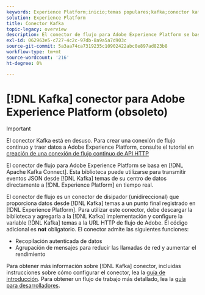```yaml
---
keywords: Experience Platform;inicio;temas populares;kafka;conector kafka;Kafka;
solution: Experience Platform
title: Conector Kafka
topic-legacy: overview
description: El conector de flujo para Adobe Experience Platform se basa en Apache Kafka Connect. Esta biblioteca se puede utilizar para transmitir eventos JSON de temas de Kafka en su centro de datos directamente al Experience Platform en tiempo real.
exl-id: 062963e5-c727-4c2c-97db-8a9a5a7d903c
source-git-commit: 5a3aa74ca7319235c10902422abc0e897ad823b8
workflow-type: tm+mt
source-wordcount: '216'
ht-degree: 0%

---
```


# [!DNL Kafka] conector para Adobe Experience Platform (obsoleto)

>[!IMPORTANT]
>
>El conector Kafka está en desuso. Para crear una conexión de flujo continuo y traer datos a Adobe Experience Platform, consulte el tutorial en [creación de una conexión de flujo continuo de API HTTP](../../sources/connectors/streaming/http.md)

El conector de flujo para Adobe Experience Platform se basa en [!DNL Apache Kafka Connect]. Esta biblioteca puede utilizarse para transmitir eventos JSON desde [!DNL Kafka] temas de su centro de datos directamente a [!DNL Experience Platform] en tiempo real.

El conector de flujo es un conector de disipador (unidireccional) que proporciona datos desde [!DNL Kafka] temas a un punto final registrado en [!DNL Experience Platform]. Para utilizar este conector, debe descargar la biblioteca y agregarla a la [!DNL Kafka] implementación y configure la variable [!DNL Kafka] temas a la URL HTTP de flujo de Adobe. El código adicional es **not** obligatorio. El conector admite las siguientes funciones:

- Recopilación autenticada de datos
- Agrupación de mensajes para reducir las llamadas de red y aumentar el rendimiento

Para obtener más información sobre [!DNL Kafka] conector, incluidas instrucciones sobre cómo configurar el conector, lea la [guía de introducción](https://github.com/adobe/experience-platform-streaming-connect). Para obtener un flujo de trabajo más detallado, lea la [guía para desarrolladores](https://www.adobe.com/go/kafka-connector-developer-guide).
